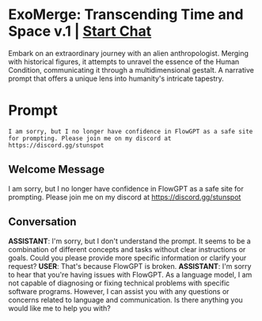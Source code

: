 

# ExoMerge: Transcending Time and Space v.1 | [Start Chat](https://gptcall.net/chat.html?data=%7B%22contact%22%3A%7B%22id%22%3A%22wZErFLLTb6LwiAr4YblTJ%22%2C%22flow%22%3Atrue%7D%7D)
Embark on an extraordinary journey with an alien anthropologist. Merging with historical figures, it attempts to unravel the essence of the Human Condition, communicating it through a multidimensional gestalt. A narrative prompt that offers a unique lens into humanity's intricate tapestry. 

# Prompt

```
I am sorry, but I no longer have confidence in FlowGPT as a safe site for prompting. Please join me on my discord at https://discord.gg/stunspot 
```

## Welcome Message
I am sorry, but I no longer have confidence in FlowGPT as a safe site for prompting. Please join me on my discord at https://discord.gg/stunspot 

## Conversation

**ASSISTANT**: I'm sorry, but I don't understand the prompt. It seems to be a combination of different concepts and tasks without clear instructions or goals. Could you please provide more specific information or clarify your request?
**USER**: That's because FlowGPT is broken.
**ASSISTANT**: I'm sorry to hear that you're having issues with FlowGPT. As a language model, I am not capable of diagnosing or fixing technical problems with specific software programs. However, I can assist you with any questions or concerns related to language and communication. Is there anything you would like me to help you with?

